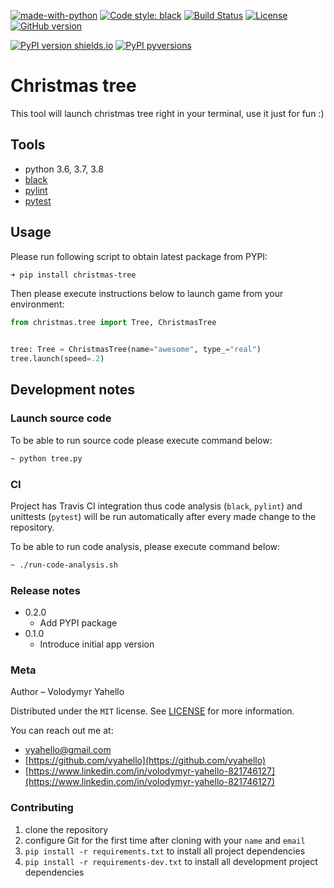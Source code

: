 [![made-with-python](https://img.shields.io/badge/Made%20with-Python-1f425f.svg)](https://www.python.org/)
[![Code style: black](https://img.shields.io/badge/code%20style-black-000000.svg)](https://github.com/psf/black)
[![Build Status](https://travis-ci.org/vyahello/christmas-tree.svg?branch=master)](https://travis-ci.org/vyahello/christmas-tree)
[![License](https://img.shields.io/badge/license-MIT-green.svg)](LICENSE.md)
[![GitHub version](https://badge.fury.io/gh/vyahello%2Fchristmas-tree.svg)](https://github.com/vyahello/christmas-tree/releases)

[![PyPI version shields.io](https://img.shields.io/pypi/v/christmas-tree.svg)](https://pypi.python.org/pypi/christmas-tree/)
[![PyPI pyversions](https://img.shields.io/pypi/pyversions/hristmas-tree.svg)](https://pypi.python.org/pypi/christmas-tree/)
# Christmas tree
This tool will launch christmas tree right in your terminal, use it just for fun :)

## Tools
- python 3.6, 3.7, 3.8
- [black](https://black.readthedocs.io/en/stable/)
- [pylint](https://www.pylint.org/)
- [pytest](https://pypi.org/project/pytest/)

## Usage

Please run following script to obtain latest package from PYPI:
```bash
➜ pip install christmas-tree
```
Then please execute instructions below to launch game from your environment:
```python
from christmas.tree import Tree, ChristmasTree


tree: Tree = ChristmasTree(name="awesome", type_="real")
tree.launch(speed=.2)
```

## Development notes

### Launch source code
To be able to run source code please execute command below:
```bash
~ python tree.py
``` 

### CI 

Project has Travis CI integration thus code analysis (`black`, `pylint`) and unittests (`pytest`) will be run automatically
after every made change to the repository.

To be able to run code analysis, please execute command below:
```bash
~ ./run-code-analysis.sh
```

### Release notes

* 0.2.0
    * Add PYPI package
* 0.1.0
    * Introduce initial app version

### Meta

Author – Volodymyr Yahello

Distributed under the `MIT` license. See [LICENSE](LICENSE.md) for more information.

You can reach out me at:
* [vyahello@gmail.com](vyahello@gmail.com)
* [https://github.com/vyahello](https://github.com/vyahello)
* [https://www.linkedin.com/in/volodymyr-yahello-821746127](https://www.linkedin.com/in/volodymyr-yahello-821746127)

### Contributing
1. clone the repository
2. configure Git for the first time after cloning with your `name` and `email`
3. `pip install -r requirements.txt` to install all project dependencies
3. `pip install -r requirements-dev.txt` to install all development project dependencies